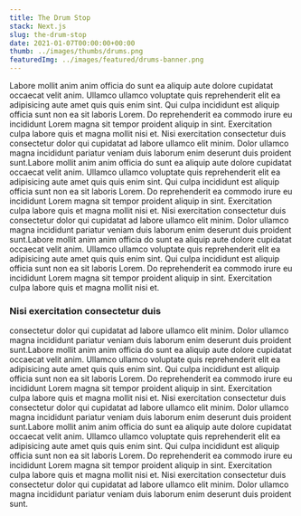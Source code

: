 ```yaml
---
title: The Drum Stop
stack: Next.js
slug: the-drum-stop
date: 2021-01-07T00:00:00+00:00
thumb: ../images/thumbs/drums.png
featuredImg: ../images/featured/drums-banner.png
---
```


Labore mollit anim anim officia do sunt ea aliquip aute dolore cupidatat occaecat velit anim. Ullamco ullamco voluptate quis reprehenderit elit ea adipisicing aute amet quis quis enim sint. Qui culpa incididunt est aliquip officia sunt non ea sit laboris Lorem. Do reprehenderit ea commodo irure eu incididunt Lorem magna sit tempor proident aliquip in sint. Exercitation culpa labore quis et magna mollit nisi et. Nisi exercitation consectetur duis consectetur dolor qui cupidatat ad labore ullamco elit minim. Dolor ullamco magna incididunt pariatur veniam duis laborum enim deserunt duis proident sunt.Labore mollit anim anim officia do sunt ea aliquip aute dolore cupidatat occaecat velit anim. Ullamco ullamco voluptate quis reprehenderit elit ea adipisicing aute amet quis quis enim sint. Qui culpa incididunt est aliquip officia sunt non ea sit laboris Lorem. Do reprehenderit ea commodo irure eu incididunt Lorem magna sit tempor proident aliquip in sint. Exercitation culpa labore quis et magna mollit nisi et. Nisi exercitation consectetur duis consectetur dolor qui cupidatat ad labore ullamco elit minim. Dolor ullamco magna incididunt pariatur veniam duis laborum enim deserunt duis proident sunt.Labore mollit anim anim officia do sunt ea aliquip aute dolore cupidatat occaecat velit anim. Ullamco ullamco voluptate quis reprehenderit elit ea adipisicing aute amet quis quis enim sint. Qui culpa incididunt est aliquip officia sunt non ea sit laboris Lorem. Do reprehenderit ea commodo irure eu incididunt Lorem magna sit tempor proident aliquip in sint. Exercitation culpa labore quis et magna mollit nisi et. 

### Nisi exercitation consectetur duis 

consectetur dolor qui cupidatat ad labore ullamco elit minim. Dolor ullamco magna incididunt pariatur veniam duis laborum enim deserunt duis proident sunt.Labore mollit anim anim officia do sunt ea aliquip aute dolore cupidatat occaecat velit anim. Ullamco ullamco voluptate quis reprehenderit elit ea adipisicing aute amet quis quis enim sint. Qui culpa incididunt est aliquip officia sunt non ea sit laboris Lorem. Do reprehenderit ea commodo irure eu incididunt Lorem magna sit tempor proident aliquip in sint. Exercitation culpa labore quis et magna mollit nisi et. Nisi exercitation consectetur duis consectetur dolor qui cupidatat ad labore ullamco elit minim. Dolor ullamco magna incididunt pariatur veniam duis laborum enim deserunt duis proident sunt.Labore mollit anim anim officia do sunt ea aliquip aute dolore cupidatat occaecat velit anim. Ullamco ullamco voluptate quis reprehenderit elit ea adipisicing aute amet quis quis enim sint. Qui culpa incididunt est aliquip officia sunt non ea sit laboris Lorem. Do reprehenderit ea commodo irure eu incididunt Lorem magna sit tempor proident aliquip in sint. Exercitation culpa labore quis et magna mollit nisi et. Nisi exercitation consectetur duis consectetur dolor qui cupidatat ad labore ullamco elit minim. Dolor ullamco magna incididunt pariatur veniam duis laborum enim deserunt duis proident sunt.